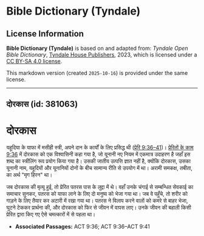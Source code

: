 # Bible Dictionary (Tyndale)

## License Information

**Bible Dictionary (Tyndale)** is based on and adapted from: _Tyndale Open Bible Dictionary_, [Tyndale House Publishers](https://tyndaleopenresources.com/), 2023, which is licensed under a [CC BY-SA 4.0 license](https://creativecommons.org/licenses/by-sa/4.0/legalcode.en).

This markdown version (created `2025-10-16`) is provided under the same license.



--------------------------------

## दोरकास (id: 381063)

दोरकास
======

यहूदिया के याफा में मसीही स्त्री, अपने दान के कार्यों के लिए प्रसिद्ध थी ([प्रेरि 9:36–41](https://ref.ly/Acts9:36-Acts9:41))। [प्रेरितों के काम 9:36](https://ref.ly/Acts9:36) में दोरकास को एक विश्वासिनी कहा गया है, जो यूनानी नए नियम में एकमात्र उदाहरण है जहाँ इस शब्द का स्त्रीलिंग रूप प्रयोग किया गया है। उसकी जातीय उत्पत्ति ज्ञात नहीं है, क्योंकि दोरकास, उसका यूनानी नाम, यहूदियों और यूनानियों दोनों के बीच सामान्य रीति से उपयोग में था। अरामी समकक्ष, तबीता, का अर्थ "मृग हिरन" था।

जब दोरकास की मृत्यु हुई, तो प्रेरित पतरस पास के लुद्दा में थे। वहाँ उनके चंगाई से सम्बन्धित सेवकाई का समाचार सुनकर, पतरस को याफा लाने के लिए दो मनुष्य को भेजा गया था। जब वे पहुँचे, तो शरीर को गाड़ने के लिए तैयार कर अटारी में रखा गया था। पतरस ने विलाप करने वालों को कमरे से बाहर भेजा, घुटने टेककर प्रार्थना की, और दोरकास को फिर से जीवन में वापस लाए। उनके जीवन की बहाली किसी प्रेरित द्वारा किए गए ऐसे चमत्कारों में से पहला था।

* **Associated Passages:** ACT 9:36; ACT 9:36–ACT 9:41

